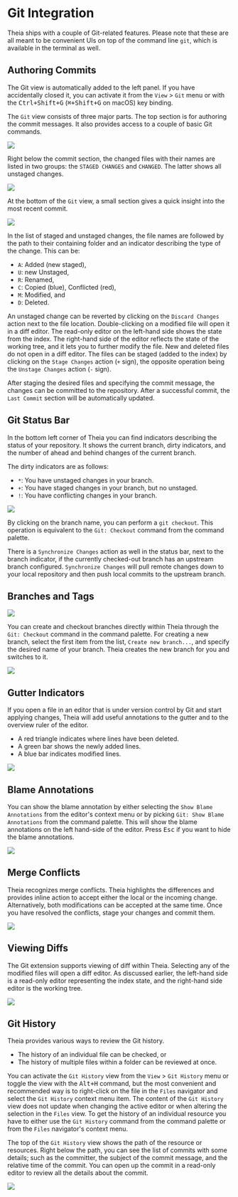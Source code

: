 # Git Integration

Theia ships with a couple of Git-related features. Please note that these are all meant to be
convenient UIs on top of the command line `git`, which is available in the terminal as well.

## Authoring Commits

The Git view is automatically added to the left panel. If you have accidentally closed it, you can activate it from the `View` > `Git` menu 
or with the <kbd>Ctrl+Shift+G</kbd> (<kbd>⌘+Shift+G</kbd> on macOS) key binding.

The `Git` view consists of three major parts. The top section is for authoring the commit messages. It also provides access to a couple of basic Git commands.

![](./images/54_Git/git_commit_message.jpg)

Right below the commit section, the changed files with their names are listed in two groups: the `STAGED CHANGES` and `CHANGED`. The latter shows all unstaged changes.

![](./images/54_Git/git_file_changes.jpg)

At the bottom of the `Git` view, a small section gives a quick insight into the most recent commit.

![](./images/54_Git/git_last_commit.jpg)

In the list of staged and unstaged changes, the file names are followed by the path to their containing folder and an indicator describing the type of the change. This can be:
 - `A`: Added (new staged),
 - `U`: new Unstaged,
 - `R`: Renamed,
 - `C`: Copied (blue), Conflicted (red),
 - `M`: Modified, and
 - `D`: Deleted.
 
An unstaged change can be reverted by clicking on the `Discard Changes` action next to the file location. Double-clicking on a modified file will open it in a diff editor. The read-only editor on the left-hand side shows the state from the index. The right-hand side of the editor reflects the state of the working tree, and it lets you to further modify the file. New and deleted files do not open in a diff editor. The files can be staged (added to the index) by clicking on the `Stage Changes` action (`+` sign), the opposite operation being the `Unstage Changes` action (`-` sign).

After staging the desired files and specifying the commit message, the changes can be committed to the repository. After a successful commit, the `Last Commit` section will be automatically updated.

## Git Status Bar

In the bottom left corner of Theia you can find indicators describing the status of your repository. It shows the current branch, dirty indicators, and the number of ahead and behind changes of the current branch.

The dirty indicators are as follows:
 - `*`: You have unstaged changes in your branch.
 - `+`: You have staged changes in your branch, but no unstaged.
 - `!`: You have conflicting changes in your branch.

![](./images/54_Git/git_status_bar.jpg)

By clicking on the branch name, you can perform a `git checkout`. This operation is equivalent to the `Git: Checkout` command from the command palette.

There is a `Synchronize Changes` action as well in the status bar, next to the branch indicator, if the currently checked-out branch has an upstream branch configured. `Synchronize Changes` will pull remote changes down to your local repository and then push local commits to the upstream branch.

## Branches and Tags

![](./images/54_Git/git_checkout_command.jpg)

You can create and checkout branches directly within Theia through the `Git: Checkout` command in the command palette. For creating a new branch, select the first item from the list, `Create new branch...`, and specify the desired name of your branch. Theia creates the new branch for you and switches to it.

![](./images/54_Git/git_checkout_branches.jpg)

## Gutter Indicators

If you open a file in an editor that is under version control by Git and start applying changes, Theia will add useful annotations to the gutter and to the overview ruler of the editor.

 - A red triangle indicates where lines have been deleted.
 - A green bar shows the newly added lines.
 - A blue bar indicates modified lines.

![](./images/54_Git/git_gutter.jpg)

## Blame Annotations

You can show the blame annotation by either selecting the `Show Blame Annotations` from the editor's context menu or by picking `Git: Show Blame Annotations` from the command palette. This will show the blame annotations on the left hand-side of the editor. Press <kbd>Esc</kbd> if you want to hide the blame annotations.

![](./images/54_Git/git_blame_annotations.jpg)

## Merge Conflicts

Theia recognizes merge conflicts. Theia highlights the differences and provides inline action to accept either the local or the incoming change. Alternatively, both modifications can be accepted at the same time. Once you have resolved the conflicts, stage your changes and commit them.

![](./images/54_Git/git_merge_conflicts.jpg)

## Viewing Diffs

The Git extension supports viewing of diff within Theia. Selecting any of the modified files will open a diff editor. As discussed earlier, the left-hand side is a read-only editor representing the index state, and the right-hand side editor is the working tree.

![](./images/54_Git/git_diff.jpg)

## Git History

Theia provides various ways to review the Git history.

 - The history of an individual file can be checked, or
 - The history of multiple files within a folder can be reviewed at once.

You can activate the `Git History` view from the `View` > `Git History` menu or toggle the view with the <kbd>Alt+H</kbd> command, but the most convenient and recommended way is to right-click on the file in the `Files` navigator and select the `Git History` context menu item. The content of the `Git History` view does not update when changing the active editor or when altering the selection in the `Files` view. To get the history of an individual resource you have to either use the `Git History` command from the command palette or from the `Files` navigator's context menu.

The top of the `Git History` view shows the path of the resource or resources. Right below the path, you can see the list of commits with some details; such as the committer, the subject of the commit message, and the relative time of the commit. You can open up the commit in a read-only editor to review all the details about the commit.

![](./images/54_Git/git_history.jpg)

